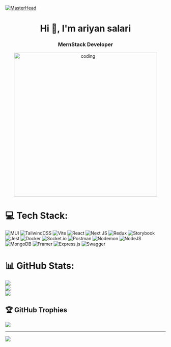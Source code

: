 [![MasterHead](https://developers.giphy.com/branch/master/static/api-512d36c09662682717108a38bbb5c57d.gif)](https://rishavchanda.io)
<h1 align="center">Hi 👋, I'm ariyan salari</h1>
<h3 align="center">MernStack Developer</h3>

<p align="center">
<img width="450" alt="coding" src="https://i.pinimg.com/originals/f8/22/13/f82213b334541c0a2e83e3bf733f881f.gif" />
  
</p>





# 💻 Tech Stack:
 ![MUI](https://img.shields.io/badge/MUI-%230081CB.svg?style=flat&logo=mui&logoColor=white)  ![TailwindCSS](https://img.shields.io/badge/tailwindcss-%2338B2AC.svg?style=flat&logo=tailwind-css&logoColor=white)  ![Vite](https://img.shields.io/badge/vite-%23646CFF.svg?style=flat&logo=vite&logoColor=white)  ![React](https://img.shields.io/badge/react-%2320232a.svg?style=flat&logo=react&logoColor=%2361DAFB) ![Next JS](https://img.shields.io/badge/Next-black?style=flat&logo=next.js&logoColor=white) ![Redux](https://img.shields.io/badge/redux-%23593d88.svg?style=flat&logo=redux&logoColor=white) ![Storybook](https://img.shields.io/badge/-Storybook-FF4785?style=flat&logo=storybook&logoColor=white) ![Jest](https://img.shields.io/badge/-jest-%23C21325?style=flat&logo=jest&logoColor=white)  ![Docker](https://img.shields.io/badge/docker-%230db7ed.svg?style=flat&logo=docker&logoColor=white) ![Socket.io](https://img.shields.io/badge/Socket.io-black?style=flat&logo=socket.io&badgeColor=010101)  ![Postman](https://img.shields.io/badge/Postman-FF6C37?style=flat&logo=postman&logoColor=white)  ![Nodemon](https://img.shields.io/badge/NODEMON-%23323330.svg?style=flat&logo=nodemon&logoColor=%BBDEAD) ![NodeJS](https://img.shields.io/badge/node.js-6DA55F?style=flat&logo=node.js&logoColor=white)   ![MongoDB](https://img.shields.io/badge/MongoDB-%234ea94b.svg?style=flat&logo=mongodb&logoColor=white)  ![Framer](https://img.shields.io/badge/Framer-black?style=flat&logo=framer&logoColor=blue)  ![Express.js](https://img.shields.io/badge/express.js-%23404d59.svg?style=flat&logo=express&logoColor=%2361DAFB)   ![Swagger](https://img.shields.io/badge/-Swagger-%23Clojure?style=flat&logo=swagger&logoColor=white)

# 📊 GitHub Stats:
![](https://github-readme-stats.vercel.app/api?username=ariyansalari&theme=slateorange&hide_border=true&include_all_commits=true&count_private=false)<br/>
![](https://github-readme-streak-stats.herokuapp.com/?user=ariyansalari&theme=slateorange&hide_border=true)<br/>
![](https://github-readme-stats.vercel.app/api/top-langs/?username=ariyansalari&theme=slateorange&hide_border=true&include_all_commits=true&count_private=false&layout=compact)

## 🏆 GitHub Trophies
![](https://github-profile-trophy.vercel.app/?username=ariyansalari&theme=chalk&no-frame=true&no-bg=false&margin-w=4)

---
[![](https://visitcount.itsvg.in/api?id=ariyansalari&icon=3&color=2)](https://visitcount.itsvg.in)

